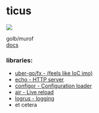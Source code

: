# ticus

<img src="https://github.com/egonelbre/gophers/blob/master/.thumb/animation/gopher-dance-long-3x.gif?raw=">

golb/murof\
[docs](https://github.com/asfung/ticus/tree/main/docs)

### libraries:
- [uber-go/fx - (feels like IoC imo)](https://github.com/uber-go/fx)
- [echo - HTTP server](https://github.com/labstack/echo)
- [configor - Configuration loader](https://github.com/jinzhu/configor)
- [air - Live reload](https://github.com/air-verse/air)
- [logrus - logging](https://github.com/sirupsen/logrus)
- et cetera
